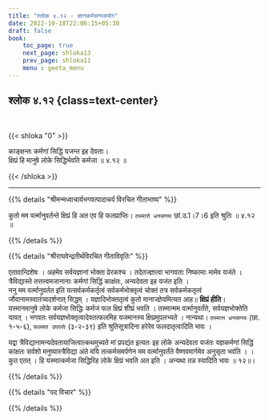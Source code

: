 ```yaml
---
title: "श्लोक ४.१२ - ज्ञानकर्मसन्यसयोग"
date: 2022-10-18T22:06:15+05:30
draft: false
book:
    toc_page: true
    next_page: shloka13
    prev_page: shloka11
    menu : geeta_menu
---
```




## श्लोक ४.१२ {class=text-center}

<br/>

{{< shloka  "0"  >}}

काङ्क्षन्तः कर्मणां सिद्धिं यजन्त इह देवताः।  
क्षिप्रं हि मानुषे लोके सिद्धिर्भवति कर्मजा ॥ ४.१२ ॥

{{< /shloka >}}

---


{{% details "श्रीमन्मध्वाचार्यभगवत्पादाचर्य विरचित  गीताभाष्य" %}}

कुतो मम वर्त्मानुवर्तन्ते क्षिप्रं हि अत एव हि फलप्राप्तिः। 
`तस्मात्ते धनसनयः` छां.उ.1।7।6 इति श्रुतिः  ॥ ४.१२ ॥

{{% /details %}}



{{% details "श्रीराघवेन्द्रतीर्थविरचित गीताविवृतिः" %}}

एतावान्दिशेषः । अहमेव सर्वयज्ञानां भोक्ता प्रेरकश्च । 
तदेतज्ज्ञात्वा भागवताः निष्कामाः मामेव यजंते । त्रैविद्यास्ते 
तत्तत्त्वमजानानाः कर्मणां सिद्धिं काक्षंतः, अन्यदेवता इह यजंत 
इति ।   
ननु मम वर्त्मानुवर्तत इति यत्सर्वकर्मकर्तृत्वं 
सर्वकर्मभोक्तृत्वं चोक्तं तत्र सर्वकर्मकतृत्वं
जौवानामस्वातंत्र्यदर्शनात्‌ सिद्धम्‌ । यज्ञादिभोक्ततृत्वं कुतो 
मानाज्ज्ञेयमित्यत आह॥ **क्षिप्रं हीति**।  
यस्मानमानुषे लोके कर्मजा सिद्धिः कर्मजं फल क्षिप्रं शीघ्रं
भवति । तस्मान्मम वर्त्मानुवर्तंते, सर्वयज्ञभोक्तेति यावत्‌ । 
भगवतः सर्वयज्ञभोक्तृत्वादेवतत्फलमिह यजमानस्य क्षिप्रमुपलभ्यते ।
 नान्यथा। `तस्मात्त धनसनयः` (छा. १-५-६), 
 `फलमत उपपत्तेः` (३-२-३९) इति श्रुतिसूत्रादिना
हरेरेव  फलदातृत्वादिति भावः ।   

यद्वा त्रैविद्यानामन्यदेवतायाजित्वात्कथमुच्यते मां प्रपद्यंत 
इत्यतः इह लोके अन्यदेवता यजंतः यज्ञकर्मणां सिद्धिं कांक्षतः 
सर्वशो मनुष्यास्त्रैविद्या अंते मयि तत्कर्मसमर्पणेन मम 
वर्त्मानुवर्तंते वैष्णवमार्गमेव अनुसृता भवंति । । कुत एतत् ‌। 
हि यस्मात्कर्मजा सिद्धिरिह लोके क्षिप्रं भवति अत
इति । अन्यथा तन्न स्यादिति भावः ॥ १२॥।

{{% /details %}}



{{% details "पद विचार" %}}


{{% /details %}}
